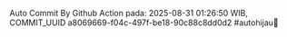 Auto Commit By Github Action pada: 2025-08-31 01:26:50 WIB, COMMIT_UUID a8069669-f04c-497f-be18-90c88c8dd0d2 #autohijau🗿
